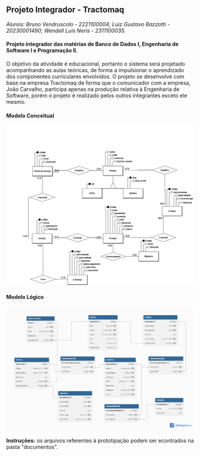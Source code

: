 ## Projeto Integrador - Tractomaq
*Alunos: Bruno Vendruscolo - 2221100004; Luiz Gustavo Bazzotti - 20230001490; Wendell Luis Neris - 2311100035.*

#### Projeto integrador das matérias de Banco de Dados I, Engenharia de Software I e Programação II. 
O objetivo da atividade é educacional, portanto o sistema será projetado acompanhando as aulas teóricas, de forma a impulsionar o aprendizado dos componentes curriculares envolvidos. O projeto se desenvolve com base na empresa Tractomaq de forma que o comunicador com a empresa, João Carvalho, participa apenas na produção relativa à Engenharia de Software, porém o projeto é realizado pelos outros integrantes exceto ele mesmo.  

#### Modelo Conceitual
![Imagem do diagrama ER do modelo conceitual do projeto](/documentos/Conceptual%20Model.png "Modelo conceitual - Tractomaq")

#### Modelo Lógico
![Imagem do diagrama do modelo lógico do projeto](/documentos/Logical%20Model.png "Modelo lógico - Tractomaq")

**Instruções:** os arquivos referentes à prototipação podem ser econtrados na pasta "documentos".